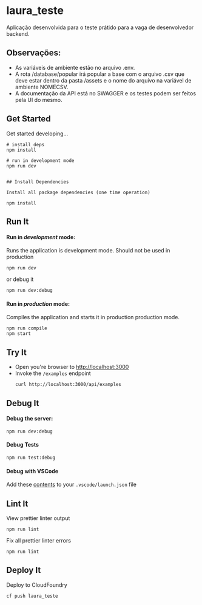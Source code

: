 # laura_teste

Aplicação desenvolvida para o teste prátido para a vaga de desenvolvedor backend.

## Observações:

 - As variáveis de ambiente estão no arquivo .env.
 - A rota /database/popular irá popular a base com o arquivo .csv que deve estar dentro da pasta /assets
 e o nome do arquivo na variável de ambiente NOMECSV.
 - A documentação da API está no SWAGGER e os testes podem ser feitos pela UI do mesmo.

## Get Started

Get started developing...

```shell
# install deps
npm install

# run in development mode
npm run dev


## Install Dependencies

Install all package dependencies (one time operation)

npm install
```

## Run It
#### Run in *development* mode:
Runs the application is development mode. Should not be used in production

```shell
npm run dev
```

or debug it

```shell
npm run dev:debug
```

#### Run in *production* mode:

Compiles the application and starts it in production production mode.

```shell
npm run compile
npm start
```

## Try It
* Open you're browser to [http://localhost:3000](http://localhost:3000)
* Invoke the `/examples` endpoint 
  ```shell
  curl http://localhost:3000/api/examples
  ```


## Debug It

#### Debug the server:

```
npm run dev:debug
```

#### Debug Tests

```
npm run test:debug
```

#### Debug with VSCode

Add these [contents](https://github.com/cdimascio/generator-express-no-stress/blob/next/assets/.vscode/launch.json) to your `.vscode/launch.json` file
## Lint It

View prettier linter output

```
npm run lint
```

Fix all prettier linter errors

```
npm run lint
```

## Deploy It

Deploy to CloudFoundry

```shell
cf push laura_teste
```


   

